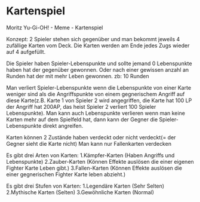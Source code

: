 # Kartenspiel

Moritz
Yu-Gi-OH! - Meme - Kartenspiel

Konzept:
2 Spieler stehen sich gegenüber und man bekommt jeweils 4 zufällige Karten vom Deck.
Die Karten werden am Ende jedes Zugs wieder auf 4 aufgefüllt.

Die Spieler haben Spieler-Lebenspunkte und sollte jemand 0 Lebenspunkte haben hat der gegenüber gewonnen.
Oder nach einer gewissen anzahl an Runden hat der mit mehr Leben gewonnen. zb: 10 Runden

Man verliert Spieler-Lebenspunkte wenn die Lebenspunkte von einer Karte weniger sind als die Angriffspunkte von einem gegnerischem Angriff auf diese Karte(z.B. Karte 1 von Spieler 2 wird angegriffen, die Karte hat 100 LP der Angriff hat 200AP, das heist Spieler 2 verliert 100 Spieler Lebenspunkte).
Man kann auch Lebenspunkte verlieren wenn man keine Karten mehr auf dem Spielfeld hat, dann kann der Gegner die Spieler-Lebenspunkte direkt angreifen.

Karten können 2 Zustände haben verdeckt oder nicht verdeckt(= der Gegner sieht die Karte nicht)
Man kann nur Fallenkarten verdecken

Es gibt drei Arten von Karten:
1.Kämpfer-Karten (Haben Angriffs und Lebenspunkte)
2.Zauber-Karten (Können Effekte auslösen die einer eigenen Fighter Karte Leben gibt.)
3.Fallen-Karten (Können Effekte auslösen die einer gegnerischen Fighter Karte leben abzieht.)

Es gibt drei Stufen von Karten:
1.Legendäre Karten (Sehr Selten)
2.Mythische Karten (Selten)
3.Gewöhnliche Karten (Normal) 


